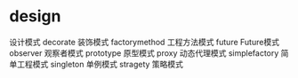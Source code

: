 # design
设计模式
decorate 装饰模式
factorymethod 工程方法模式
future Future模式
observer 观察者模式
prototype 原型模式
proxy 动态代理模式
simplefactory 简单工程模式
singleton  单例模式
stragety 策略模式
